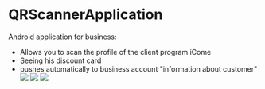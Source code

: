 # QRScannerApplication
Android application for business: 
- Allows you to scan the profile of the client program iCome 
- Seeing his discount card 
- pushes automatically to business account "information about customer"
![](https://cloclo4.datacloudmail.ru/weblink/view/3bBc/bxEf9RoTU?etag=C6A8933C0887BDA674884769C5F4FE2C66E86A0E&key=3586556c4ead1bbd6070bd87b47a923f622023d8)
![](https://cloclo1.datacloudmail.ru/weblink/view/MMiG/kpgHwNnnp?etag=9467F3DC83BF74A15FDADB3A22598515AD647700&key=3586556c4ead1bbd6070bd87b47a923f622023d8)
![](https://cloclo44.datacloudmail.ru/weblink/view/Aug2/VtXwchDG6?etag=1B0E8BA38116A38411A5140C6676CC6890AACC8B&key=3586556c4ead1bbd6070bd87b47a923f622023d8)

